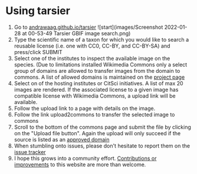 # Using tarsier
1. Go to [andrawaag.github.io/tarsier](https://andrawaag.github.io/tarsier) ![start](images/Screenshot 2022-01-28 at 00-53-49 Tarsier GBIF image search.png)
2. Type the scientific name of a taxon for which you would like to search a reusable license (i.e. one with CC0, CC-BY, and CC-BY-SA) and press/click SUBMIT
3. Select one of the institutes to inspect the available image on the species. (Due to limitations installed Wikimedia Commons only a select group of domains are allowed to transfer images from the domain to commons. A list of allowed domains is maintained on the [project page](https://www.wikidata.org/wiki/Wikidata:WikiProject_Biodiversity#Tarsier_GBIF_image_search)
4. Select on of the hosting institutes or CitSci initiatives. A list of max 20 images are rendered. If the associated license to a given image has compatible license with Wikimedia Commons, a upload link will be available. 
5. Follow the upload link to a page with details on the image. 
6. Follow the link upload2commons to transfer the selected image to commons
7. Scroll to the bottom of the commons page and submit the file by clicking on the "Upload file button". Again the upload will only succeed if the source is listed as an [approved domain](https://commons.wikimedia.org/wiki/Commons:Upload_tools/wgCopyUploadsDomains)
8. When stumbling onto issues, please don't hesitate to report them on the [issue tracker](https://github.com/andrawaag/andrawaag.github.io/issues)
9. I hope this grows into a community effort. [Contributions or improvements](https://github.com/andrawaag/andrawaag.github.io) to this website are more than welcome. 
